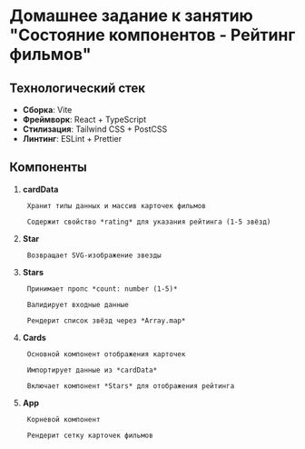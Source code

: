 # Домашнее задание к занятию "Состояние компонентов - Рейтинг фильмов"

## Технологический стек
- **Сборка**: Vite  
- **Фреймворк**: React + TypeScript  
- **Стилизация**: Tailwind CSS + PostCSS  
- **Линтинг**: ESLint + Prettier  

## Компоненты
1) **cardData**

        Хранит типы данных и массив карточек фильмов

        Содержит свойство *rating* для указания рейтинга (1-5 звёзд)

2) **Star**

        Возвращает SVG-изображение звезды

3) **Stars**

        Принимает пропс *count: number (1-5)*

        Валидирует входные данные

        Рендерит список звёзд через *Array.map*

4) **Cards**

        Основной компонент отображения карточек

        Импортирует данные из *cardData*

        Включает компонент *Stars* для отображения рейтинга

5) **App**

        Корневой компонент

        Рендерит сетку карточек фильмов